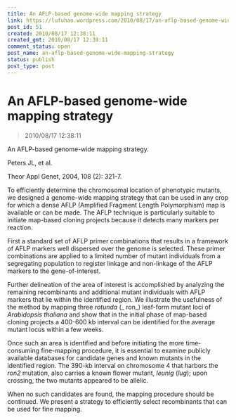 ```yaml
---
title: An AFLP-based genome-wide mapping strategy
link: https://lufuhao.wordpress.com/2010/08/17/an-aflp-based-genome-wide-mapping-strategy/
post_id: 51
created: 2010/08/17 12:38:11
created_gmt: 2010/08/17 12:38:11
comment_status: open
post_name: an-aflp-based-genome-wide-mapping-strategy
status: publish
post_type: post
---
```


# An AFLP-based genome-wide mapping strategy

> 2010/08/17 12:38:11

 

An AFLP-based genome-wide mapping strategy.

Peters JL, et al.

Theor Appl Genet, 2004, 108 (2): 321-7.

To efficiently determine the chromosomal location of phenotypic mutants, we designed a genome-wide mapping strategy that can be used in any crop for which a dense AFLP (Amplified Fragment Length Polymorphism) map is available or can be made. The AFLP technique is particularly suitable to initiate map-based cloning projects because it detects many markers per reaction. 

First a standard set of AFLP primer combinations that results in a framework of AFLP markers well dispersed over the genome is selected. These primer combinations are applied to a limited number of mutant individuals from a segregating population to register linkage and non-linkage of the AFLP markers to the gene-of-interest. 

Further delineation of the area of interest is accomplished by analyzing the remaining recombinants and additional mutant individuals with AFLP markers that lie within the identified region. We illustrate the usefulness of the method by mapping three _rotunda_ (_ ron_) leaf-form mutant loci of _Arabidopsis thaliana_ and show that in the initial phase of map-based cloning projects a 400-600 kb interval can be identified for the average mutant locus within a few weeks. 

Once such an area is identified and before initiating the more time-consuming fine-mapping procedure, it is essential to examine publicly available databases for candidate genes and known mutants in the identified region. The 390-kb interval on chromosome 4 that harbors the _ron2_ mutation, also carries a known flower mutant, _leunig_ (_lug_); upon crossing, the two mutants appeared to be allelic. 

When no such candidates are found, the mapping procedure should be continued. We present a strategy to efficiently select recombinants that can be used for fine mapping. 
